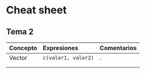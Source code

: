<!-- LTeX: language=es -->
# Cheat sheet

## Tema 2

| **Concepto** | **Expresiones**     | **Comentarios** |
|:-------------|:--------------------|:----------------|
| Vector       | `c(valor1, valor2)` | .               |
|              |                     |                 |
|              |                     |                 |